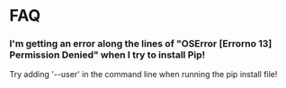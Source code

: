 # FAQ

### I'm getting an error along the lines of "OSError [Errorno 13] Permission Denied" when I try to install Pip!
Try adding '--user' in the command line when running the pip install file!

